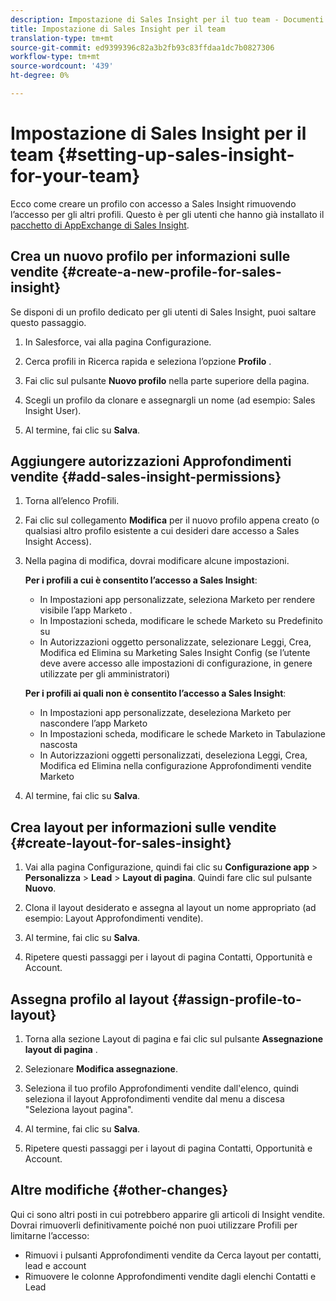 ```yaml
---
description: Impostazione di Sales Insight per il tuo team - Documenti Marketo - Documentazione del prodotto
title: Impostazione di Sales Insight per il team
translation-type: tm+mt
source-git-commit: ed9399396c82a3b2fb93c83ffdaa1dc7b0827306
workflow-type: tm+mt
source-wordcount: '439'
ht-degree: 0%

---
```



# Impostazione di Sales Insight per il team {#setting-up-sales-insight-for-your-team}

Ecco come creare un profilo con accesso a Sales Insight rimuovendo l’accesso per gli altri profili. Questo è per gli utenti che hanno già installato il [pacchetto di AppExchange di Sales Insight](/help/marketo/product-docs/marketo-sales-insight/msi-for-salesforce/installation/install-marketo-sales-insight-package-in-salesforce-appexchange.md).

## Crea un nuovo profilo per informazioni sulle vendite {#create-a-new-profile-for-sales-insight}

Se disponi di un profilo dedicato per gli utenti di Sales Insight, puoi saltare questo passaggio.

1. In Salesforce, vai alla pagina Configurazione.

1. Cerca profili in Ricerca rapida e seleziona l’opzione **Profilo** .

1. Fai clic sul pulsante **Nuovo profilo** nella parte superiore della pagina.

1. Scegli un profilo da clonare e assegnargli un nome (ad esempio: Sales Insight User).

1. Al termine, fai clic su **Salva**.

## Aggiungere autorizzazioni Approfondimenti vendite {#add-sales-insight-permissions}

1. Torna all’elenco Profili.

1. Fai clic sul collegamento **Modifica** per il nuovo profilo appena creato (o qualsiasi altro profilo esistente a cui desideri dare accesso a Sales Insight Access).

1. Nella pagina di modifica, dovrai modificare alcune impostazioni.

   **Per i profili a cui è consentito l’accesso a Sales Insight**:

   * In Impostazioni app personalizzate, seleziona Marketo per rendere visibile l’app Marketo .
   * In Impostazioni scheda, modificare le schede Marketo su Predefinito su
   * In Autorizzazioni oggetto personalizzate, selezionare Leggi, Crea, Modifica ed Elimina su Marketing Sales Insight Config (se l’utente deve avere accesso alle impostazioni di configurazione, in genere utilizzate per gli amministratori)

   **Per i profili ai quali non è consentito l’accesso a Sales Insight**:

   * In Impostazioni app personalizzate, deseleziona Marketo per nascondere l’app Marketo
   * In Impostazioni scheda, modificare le schede Marketo in Tabulazione nascosta
   * In Autorizzazioni oggetti personalizzati, deseleziona Leggi, Crea, Modifica ed Elimina nella configurazione Approfondimenti vendite Marketo


1. Al termine, fai clic su **Salva**.

## Crea layout per informazioni sulle vendite {#create-layout-for-sales-insight}

1. Vai alla pagina Configurazione, quindi fai clic su **Configurazione app** > **Personalizza** > **Lead** > **Layout di pagina**. Quindi fare clic sul pulsante **Nuovo**.

1. Clona il layout desiderato e assegna al layout un nome appropriato (ad esempio: Layout Approfondimenti vendite).

1. Al termine, fai clic su **Salva**.

1. Ripetere questi passaggi per i layout di pagina Contatti, Opportunità e Account.

## Assegna profilo al layout {#assign-profile-to-layout}

1. Torna alla sezione Layout di pagina e fai clic sul pulsante **Assegnazione layout di pagina** .

1. Selezionare **Modifica assegnazione**.

1. Seleziona il tuo profilo Approfondimenti vendite dall&#39;elenco, quindi seleziona il layout Approfondimenti vendite dal menu a discesa &quot;Seleziona layout pagina&quot;.

1. Al termine, fai clic su **Salva**.

1. Ripetere questi passaggi per i layout di pagina Contatti, Opportunità e Account.

## Altre modifiche {#other-changes}

Qui ci sono altri posti in cui potrebbero apparire gli articoli di Insight vendite. Dovrai rimuoverli definitivamente poiché non puoi utilizzare Profili per limitarne l’accesso:

* Rimuovi i pulsanti Approfondimenti vendite da Cerca layout per contatti, lead e account
* Rimuovere le colonne Approfondimenti vendite dagli elenchi Contatti e Lead
